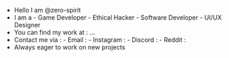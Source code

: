 - Hello I am @zero-spirit
- I am a - Game Developer
         - Ethical Hacker
         - Software Developer
         - UI/UX Designer
- You can find my work at : ...
- Contact me via : - Email : 
                   - Instagram :
                   - Discord : 
                   - Reddit : 
- Always eager to work on new projects

<!--
**zero-spirit/zero-spirit** is a ✨ _special_ ✨ repository because its `README.md` (this file) appears on your GitHub profile.

Here are some ideas to get you started:

- 🔭 I’m currently working on ...
- 🌱 I’m currently learning ...
- 👯 I’m looking to collaborate on ...
- 🤔 I’m looking for help with ...
- 💬 Ask me about ...
- 📫 How to reach me: ...
- 😄 Pronouns: ...
- ⚡ Fun fact: ...
-->
